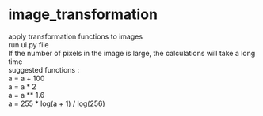 # image_transformation
apply transformation functions to images
<br />
run ui.py file
<br />
If the number of pixels in the image is large, the calculations will take a long time
<br />
suggested functions :
<br />a = a + 100
<br />a = a * 2
<br />a = a ** 1.6
<br />a = 255 * log(a + 1) / log(256)
